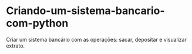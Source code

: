 # Criando-um-sistema-bancario-com-python
Criar um sistema bancário com as operações: sacar, depositar e visualizar extrato.
